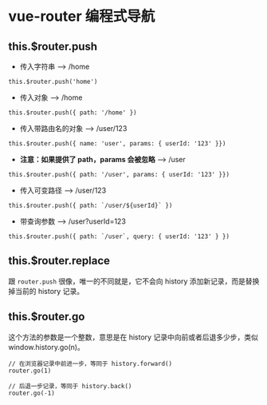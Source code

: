 # vue-router 编程式导航

## this.$router.push

- 传入字符串 --> /home

```
this.$router.push('home')
```

- 传入对象 --> /home

```
this.$router.push({ path: '/home' })
```

- 传入带路由名的对象 --> /user/123

```
this.$router.push({ name: 'user', params: { userId: '123' }})
```

- **注意：如果提供了 path，params 会被忽略** --> /user

```
this.$router.push({ path: '/user', params: { userId: '123' }})
```

- 传入可变路径 --> /user/123

```
this.$router.push({ path: `/user/${userId}` })
```

- 带查询参数 --> /user?userId=123

```
this.$router.push({ path: `/user`, query: { userId: '123' } })
```

## this.$router.replace

跟 `router.push` 很像，唯一的不同就是，它不会向 history 添加新记录，而是替换掉当前的 history 记录。

## this.$router.go

这个方法的参数是一个整数，意思是在 history 记录中向前或者后退多少步，类似 window.history.go(n)。

```
// 在浏览器记录中前进一步，等同于 history.forward()
router.go(1)

// 后退一步记录，等同于 history.back()
router.go(-1)
```